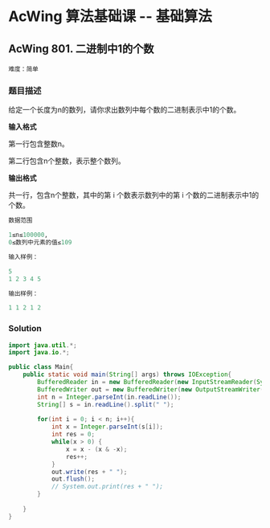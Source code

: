 # AcWing 算法基础课 -- 基础算法

## AcWing 801. 二进制中1的个数 

`难度：简单`

### 题目描述

给定一个长度为n的数列，请你求出数列中每个数的二进制表示中1的个数。

**输入格式**

第一行包含整数n。

第二行包含n个整数，表示整个数列。

**输出格式**

共一行，包含n个整数，其中的第 i 个数表示数列中的第 i 个数的二进制表示中1的个数。

```r
数据范围

1≤n≤100000,
0≤数列中元素的值≤109

输入样例：

5
1 2 3 4 5

输出样例：

1 1 2 1 2
```

### Solution

```java
import java.util.*;
import java.io.*;

public class Main{
    public static void main(String[] args) throws IOException{
        BufferedReader in = new BufferedReader(new InputStreamReader(System.in));
        BufferedWriter out = new BufferedWriter(new OutputStreamWriter(System.out));
        int n = Integer.parseInt(in.readLine());
        String[] s = in.readLine().split(" ");
        
        for(int i = 0; i < n; i++){
            int x = Integer.parseInt(s[i]);
            int res = 0;
            while(x > 0) {
                x = x - (x & -x);
                res++;
            }
            out.write(res + " ");
            out.flush();
            // System.out.print(res + " ");
        }
        
    }
}
```